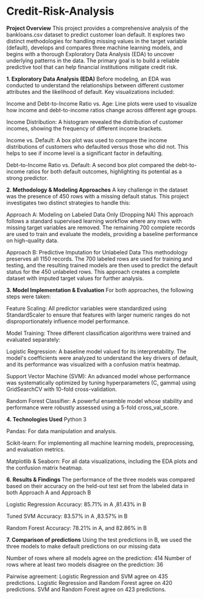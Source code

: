 # Credit-Risk-Analysis

**Project Overview**
This project provides a comprehensive analysis of the bankloans.csv dataset to predict customer loan default. It explores two distinct methodologies for handling missing values in the target variable (default), develops and compares three machine learning models, and begins with a thorough Exploratory Data Analysis (EDA) to uncover underlying patterns in the data. The primary goal is to build a reliable predictive tool that can help financial institutions mitigate credit risk.

**1. Exploratory Data Analysis (EDA)**
Before modeling, an EDA was conducted to understand the relationships between different customer attributes and the likelihood of default. Key visualizations included:

Income and Debt-to-Income Ratio vs. Age: Line plots were used to visualize how income and debt-to-income ratios change across different age groups.

Income Distribution: A histogram revealed the distribution of customer incomes, showing the frequency of different income brackets.

Income vs. Default: A box plot was used to compare the income distributions of customers who defaulted versus those who did not. This helps to see if income level is a significant factor in defaulting.

Debt-to-Income Ratio vs. Default: A second box plot compared the debt-to-income ratios for both default outcomes, highlighting its potential as a strong predictor.

**2. Methodology & Modeling Approaches**
A key challenge in the dataset was the presence of 450 rows with a missing default status. This project investigates two distinct strategies to handle this:

Approach A: Modeling on Labeled Data Only (Dropping NA)
This approach follows a standard supervised learning workflow where any rows with missing target variables are removed. The remaining 700 complete records are used to train and evaluate the models, providing a baseline performance on high-quality data.

Approach B: Predictive Imputation for Unlabeled Data
This methodology preserves all 1150 records. The 700 labeled rows are used for training and testing, and the resulting trained models are then used to predict the default status for the 450 unlabeled rows. This approach creates a complete dataset with imputed target values for further analysis.

**3. Model Implementation & Evaluation**
For both approaches, the following steps were taken:

Feature Scaling: All predictor variables were standardized using StandardScaler to ensure that features with larger numeric ranges do not disproportionately influence model performance.

Model Training: Three different classification algorithms were trained and evaluated separately:

Logistic Regression: A baseline model valued for its interpretability. The model's coefficients were analyzed to understand the key drivers of default, and its performance was visualized with a confusion matrix heatmap.

Support Vector Machine (SVM): An advanced model whose performance was systematically optimized by tuning hyperparameters (C, gamma) using GridSearchCV with 10-fold cross-validation.

Random Forest Classifier: A powerful ensemble model whose stability and performance were robustly assessed using a 5-fold cross_val_score.

**4. Technologies Used**
Python 3

Pandas: For data manipulation and analysis.

Scikit-learn: For implementing all machine learning models, preprocessing, and evaluation metrics.

Matplotlib & Seaborn: For all data visualizations, including the EDA plots and the confusion matrix heatmap.

**6. Results & Findings**
The performance of the three models was compared based on their accuracy on the held-out test set from the labeled data in both Approach A and Approach B

Logistic Regression Accuracy: 85.71% in A ,81.43% in B

Tuned SVM Accuracy: 83.57% in A ,83.57% in B

Random Forest Accuracy: 78.21% in A, and 82.86% in B

**7. Comparison of predictions**
Using the test predictions in B, we used the three models to make default predictions on our missing data

Number of rows where all models agree on the prediction: 414
Number of rows where at least two models disagree on the prediction: 36

Pairwise agreement:
Logistic Regression and SVM agree on 435 predictions.
Logistic Regression and Random Forest agree on 420 predictions.
SVM and Random Forest agree on 423 predictions.
